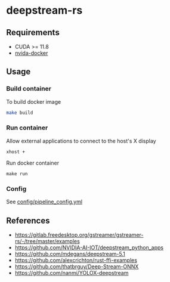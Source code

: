 # deepstream-rs

## Requirements
- CUDA >= 11.8
- [nvida-docker](https://github.com/NVIDIA/nvidia-docker)

## Usage

### Build container
To build docker image
```sh
make build
```
### Run container
Allow external applications to connect to the host's X display
```
xhost +
```
Run docker container
```
make run
```
### Config
See [config/pipeline_config.yml](config/pipeline_config.yml)

## References
- https://gitlab.freedesktop.org/gstreamer/gstreamer-rs/-/tree/master/examples
- https://github.com/NVIDIA-AI-IOT/deepstream_python_apps
- https://github.com/mdegans/deepstream-5.1
- https://github.com/alexcrichton/rust-ffi-examples
- https://github.com/thatbrguy/Deep-Stream-ONNX
- https://github.com/nanmi/YOLOX-deepstream